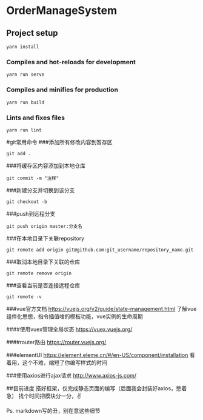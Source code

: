 # OrderManageSystem

## Project setup
```
yarn install
```

### Compiles and hot-reloads for development
```
yarn run serve
```

### Compiles and minifies for production
```
yarn run build
```

### Lints and fixes files
```
yarn run lint
```

#git常用命令
###添加所有修改内容到暂存区
```
git add .
```
###将缓存区内容添加到本地仓库
```
git commit -m "注释"
```
###新建分支并切换到该分支
```
git checkout -b
```
###push到远程分支
```
git push origin master:分支名
```
###在本地目录下关联repository
```
git remote add origin git@github.com:git_username/repository_name.git
```
###取消本地目录下关联的仓库
```
git remote remove origin
```
###查看当前是否连接远程仓库
```
git remote -v
```


###vue官方文档
https://vuejs.org/v2/guide/state-management.html
了解vue组件化思想，指令插值啥的模板功能，vue实例的生命周期

####使用vuex管理全局状态
https://vuex.vuejs.org/

####router路由
https://router.vuejs.org/

###elementUI
https://element.eleme.cn/#/en-US/component/installation
看着用，这个不难，缩短了你编写样式的时间

###使用axios进行ajax请求
http://www.axios-js.com/


##目前进度
搭好框架，仅完成静态页面的编写（后面我会封装好axios，憋着急）
找个时间把模块分一分，✌

Ps. markdown写的丑，别在意这些细节


